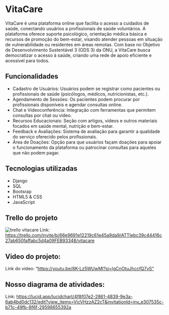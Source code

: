 # VitaCare
VitaCare é uma plataforma online que facilita o acesso a cuidados de saúde, conectando usuários a profissionais de saúde voluntários. A plataforma oferece suporte psicológico, orientação médica básica e recursos de promoção do bem-estar, visando atender pessoas em situação de vulnerabilidade ou residentes em áreas remotas. Com base no Objetivo de Desenvolvimento Sustentável 3 (ODS 3) da ONU, a VitaCare busca democratizar o acesso à saúde, criando uma rede de apoio eficiente e acessível para todos.

## Funcionalidades
- Cadastro de Usuários: Usuários podem se registrar como pacientes ou profissionais de saúde (psicólogos, médicos, nutricionistas, etc.).
- Agendamento de Sessões: Os pacientes podem procurar por profissionais disponíveis e agendar consultas online.
- Chat e Videoconferência: Integração com ferramentas que permitem consultas por chat ou vídeo.
- Recursos Educacionais: Seção com artigos, vídeos e outros materiais focados em saúde mental, nutrição e bem-estar.
- Feedback e Avaliações: Sistema de avaliação para garantir a qualidade do serviço oferecido pelos profissionais.
- Área de Doações: Opção para que usuários façam doações para apoiar o funcionamento da plataforma ou patrocinar consultas para aqueles que não podem pagar.

## Tecnologias utilizadas
- Django
- SQL
- Bootsrap
- HTML5 & CSS
- JavaScript

## Trello do projeto
![trello vitacare](https://github.com/user-attachments/assets/72961577-d0af-4bfb-9d15-cc47706c6ce4)
Link: https://trello.com/invite/b/66e9691e12219c61e45a9da9/ATTIebc39c44416c27ab650faffabc5d4a09FEB93348/vitacare

## Video do projeto:

Link do vídeo: “https://youtu.be/8K-Lz5WUwMI?si=lgCnOtuJhccfQ7vS“

## Nosso diagrama de atividades:
Link: https://lucid.app/lucidchart/4f8f07e2-2861-4839-9e3a-6ab4bd0dc132/edit?view_items=VicVHzzAZ2cT&invitationId=inv_e307535c-b71c-49fb-8f6f-29598655392a
